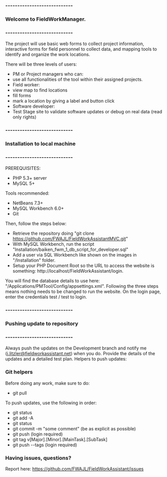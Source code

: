### ----------------------------
### Welcome to FieldWorkManager.
### ----------------------------
The project will use basic web forms to collect project information, interactive forms for field personnel to collect data, and mapping tools to identify and organize the work locations.

There will be three levels of users:
- PM or Project managers who can:
 - use all functionalities of the tool within their assigned projects.
- Field worker:
 - view map to find locations
 - fill forms
 - mark a location by giving a label and button click
- Software developer:
 - Test Stage site to validate software updates or debug on real data (read only rights)

### ----------------------------
### Installation to local machine
### ----------------------------
PREREQUISITES:
- PHP 5.3+ server
- MySQL 5+

Tools recommended:
- NetBeans 7.3+
- MySQL Workbench 6.0+
- Git

Then, follow the steps below:
- Retrieve the repository doing "git clone https://github.com/FWAJL/FieldWorkAssistantMVC.git"
- With MySQL Workbench, run the script "Installation/baiken_fwm_1_db_script_for_developer.sql"
- Add a user via SQL Workbench like shown on the images in "/Installation" folder. 
- Setup your PHP Document Root so the URL to access the website is something: http://localhost/FieldWorkAssistant/login. 

You will find the database details to use here: "/Applications/PMTool/Config/appsettings.xml". Following the three steps means nothing needs to be changed to run the website.
On the login page, enter the credentials test / test to login.

### ----------------------------
### Pushing update to repository
### ----------------------------
Always push the updates on the Development branch and notify me (j.litzler@fieldworkassistant.net) when you do.
Provide the details of the updates and a detailed test plan.
Helpers to push updates:

### Git helpers

Before doing any work, make sure to do:
- git pull

To push updates, use the following in order:

- git status
- git add -A 
- git status 
- git commit -m "some comment" (be as explicit as possible)
- git push (login required) 
- git tag v[Major].[Minor].[MainTask].[SubTask] 
- git push --tags (login required)

### Having issues, questions?
Report here: https://github.com/FWAJL/FieldWorkAssistant/issues
